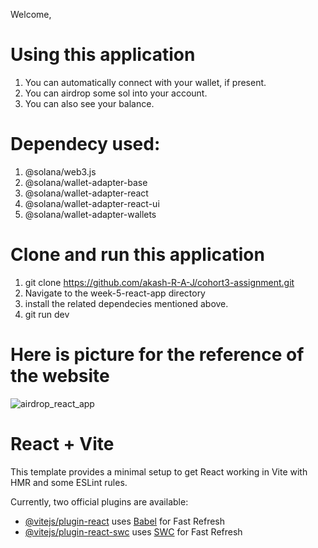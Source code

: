Welcome,

# Using this application
  1. You can automatically connect with your wallet, if present.
  2. You can airdrop some sol into your account.
  3. You can also see your balance.

# Dependecy used:
  1. @solana/web3.js
  2. @solana/wallet-adapter-base
  3. @solana/wallet-adapter-react
  4. @solana/wallet-adapter-react-ui
  5. @solana/wallet-adapter-wallets

# Clone and run this application
  1. git clone https://github.com/akash-R-A-J/cohort3-assignment.git
  2. Navigate to the week-5-react-app directory
  3. install the related dependecies mentioned above.
  4. git run dev

# Here is picture for the reference of the website
![airdrop_react_app](https://github.com/user-attachments/assets/d6832ce7-7e10-4225-9eb9-21aaba24af0b)

# React + Vite

This template provides a minimal setup to get React working in Vite with HMR and some ESLint rules.

Currently, two official plugins are available:

- [@vitejs/plugin-react](https://github.com/vitejs/vite-plugin-react/blob/main/packages/plugin-react/README.md) uses [Babel](https://babeljs.io/) for Fast Refresh
- [@vitejs/plugin-react-swc](https://github.com/vitejs/vite-plugin-react-swc) uses [SWC](https://swc.rs/) for Fast Refresh

